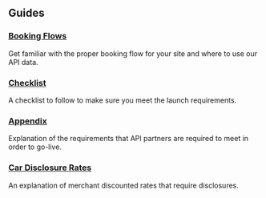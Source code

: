 ## Guides

### [Booking Flows](/guides/car/flow.md)

Get familiar with the proper booking flow for your site and where to use our API data.

### [Checklist](/guides/car/checklist.md)

A checklist to follow to make sure you meet the launch requirements.

### [Appendix](/guides/car/appendix.md)

Explanation of the requirements that API
partners are required to meet in order to go-live.

### [Car Disclosure Rates](/guides/car/disclosure.md)

An explanation of merchant discounted rates that require disclosures.